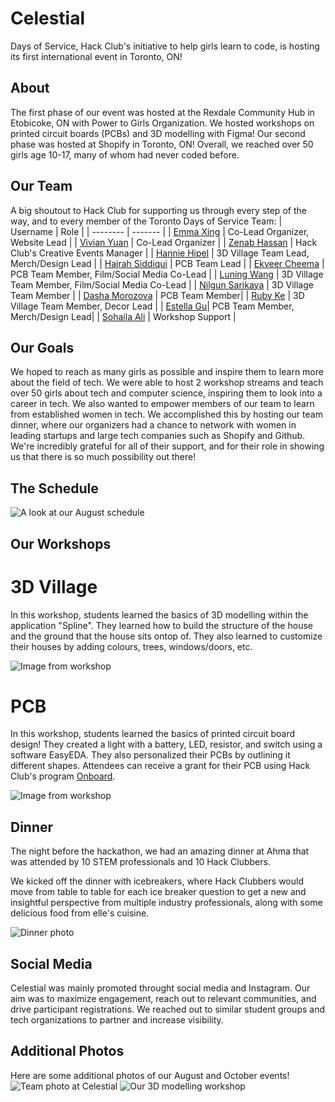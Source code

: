 # Celestial
Days of Service, Hack Club's initiative to help girls learn to code, is hosting its first international event in Toronto, ON!

## About
The first phase of our event was hosted at the Rexdale Community Hub in Etobicoke, ON with Power to Girls Organization. We hosted workshops on printed circuit boards (PCBs) and 3D modelling with Figma! Our second phase was hosted at Shopify in Toronto, ON! Overall, we reached over 50 girls age 10-17, many of whom had never coded before.

## Our Team
A big shoutout to Hack Club for supporting us through every step of the way, and to every member of the Toronto Days of Service Team:
| Username    | Role |
| -------- | ------- |
| [Emma Xing](https://github.com/emma-x1) | Co-Lead Organizer, Website Lead |
| [Vivian Yuan](https://github.com/vvireless) | Co-Lead Organizer |
| [Zenab Hassan]() | Hack Club's Creative Events Manager |
| [Hannie Hipel]() | 3D Village Team Lead, Merch/Design Lead |
| [Hajrah Siddiqui]() | PCB Team Lead |
| [Ekveer Cheema]() | PCB Team Member, Film/Social Media Co-Lead |
| [Luning Wang]() | 3D Village Team Member, Film/Social Media Co-Lead |
| [Nilgun Sarikaya]() | 3D Village Team Member |
| [Dasha Morozova]() | PCB Team Member|
| [Ruby Ke]() | 3D Village Team Member, Decor Lead |
| [Estella Gu]()| PCB Team Member, Merch/Design Lead|
| [Sohaila Ali]() | Workshop Support |

## Our Goals
We hoped to reach as many girls as possible and inspire them to learn more about the field of tech. We were able to host 2 workshop streams and teach over 50 girls about tech and computer science, inspiring them to look into a career in tech. 
We also wanted to empower members of our team to learn from established women in tech. We accomplished this by hosting our team dinner, where our organizers had a chance to network with women in leading startups and large tech companies such as Shopify and Github. We're incredibly grateful for all of their support, and for their role in showing us that there is so much possibility out there!

## The Schedule
![A look at our August schedule](https://cloud-o20lxiuo7-hack-club-bot.vercel.app/0screenshot_2024-10-24_at_10.10.35___am.png)

## Our Workshops

# 3D Village
In this workshop, students learned the basics of 3D modelling within the application "Spline". They learned how to build the structure of the house and the ground that the house sits ontop of. They also learned to customize their houses by adding colours, trees, windows/doors, etc.

![Image from workshop](https://github.com/user-attachments/assets/db2f440f-e005-4cb1-9764-2e825d61cc3b)

# PCB
In this workshop, students learned the basics of printed circuit board design! They created a light with a battery, LED, resistor, and switch using a software EasyEDA. They also personalized their PCBs by outlining it different shapes. Attendees can receive a grant for their PCB using Hack Club's program [Onboard](https://github.com/hackclub/OnBoard).

![Image from workshop](https://cloud-37y6tsj42-hack-club-bot.vercel.app/0pcbworkshopimg.png)

## Dinner
The night before the hackathon, we had an amazing dinner at Ahma that was attended by 10 STEM professionals and 10 Hack Clubbers. 

We kicked off the dinner with icebreakers, where Hack Clubbers would move from table to table for each ice breaker question to get a new and insightful perspective from multiple industry professionals, along with some delicious food from elle's cuisine.

![Dinner photo](https://cloud-cze2wvbqd-hack-club-bot.vercel.app/0image.png)

## Social Media
Celestial was mainly promoted throught social media and Instagram. Our aim was to maximize engagement, reach out to relevant communities, and drive participant registrations. We reached out to similar student groups and tech organizations to partner and increase visibility. 

## Additional Photos
Here are some additional photos of our August and October events! 
![Team photo at Celestial](https://cloud-jv9ymyzs9-hack-club-bot.vercel.app/0img_4886.jpg)
![Our 3D modelling workshop](https://cloud-jv9ymyzs9-hack-club-bot.vercel.app/1img_9768.jpg)

